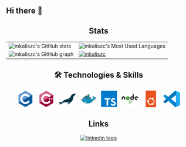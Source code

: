 ## Hi there 👋

<div align="center">
    <h2>Stats</h2>
    <table style="height: 100%; width: 100%;">
        <tr style="height: 50%;">
            <td style="vertical-align: stretch; height: 100%;">
                <img src="https://github-readme-stats.vercel.app/api?username=mkaliszc&hide_border=true&border_radius=15&show_icons=true&theme=tokyonight" alt="mkaliszc's GitHub stats" style="height: 100%; width: 100%; object-fit: cover;">
            </td>
            <td style="vertical-align: stretch; height: 100%;">
                <img width=100% height=195 src="https://github-readme-stats.vercel.app/api/top-langs/?username=mkaliszc&hide=html&hide_border=true&border_radius=8&layout=compact&langs_count=8&theme=tokyonight" alt="mkaliszc's Most Used Languages" style="height: 100%; width: 100%; object-fit: cover;">
            </td>
        </tr>
        <tr style="height: 50%;">
            <td style="vertical-align: stretch; height: 100%;">
                <img width=96% src="https://github-profile-summary-cards.vercel.app/api/cards/profile-details?username=mkaliszc&hide_border=true&border_radius=15&theme=tokyonight" alt="mkaliszc's GitHub graph" style="height: 100%; width: 100%; object-fit: cover;">
            </td>
            <td style="vertical-align: stretch; height: 100%;">
                <a href="https://profile.intra.42.fr/users/mkaliszc">
                    <img src="https://badge.mediaplus.ma/darkblue/mkaliszc?1337Badge=off&UM6P=off" alt="mkaliszc" style="height: 100%; width: 100%; object-fit: cover;">
                </a>
            </td>
        </tr>
    </table>
</div>


<div align="center">
    <h2>🛠 Technologies & Skills</h2>
    <div>
        <img src="./assets/c-original.svg"
            alt="c" width="45" height="45" style="vertical-align:top; margin:4px; border:none;">
        <img src="./assets/cplusplus-original.svg"
            alt="c++" width="45" height="45" style="vertical-align:top; margin:4px; border:none;">
        <img src="./assets/mariadb-original.svg"
            alt="mariadb" width="45" height="45" style="vertical-align:top; margin:4px; border:none;">
        <img src="./assets/docker-original.svg"
            alt="docker" width="45" height="45" style="vertical-align:top; margin:4px; border:none;">
        <img src="./assets/typescript-original.svg"
            alt="typescript" width="45" height="45" style="vertical-align:top; margin:4px; border:none;">
        <img src="./assets/nodejs-original-wordmark.svg"
            alt="nodejs" width="45" height="45" style="vertical-align:top; margin:4px; border:none;">
        <img src="./assets/ubuntu-original.svg"
            alt="ubuntu" width="45" height="45" style="vertical-align:top; margin:4px; border:none;">
        <img src="./assets/vscode-original.svg"
            alt="vscode" width="45" height="45" style="vertical-align:top; margin:4px; border:none;">
    </div>
</div>


<div align="center">
    <h2>Links</h2>
        <table style="height: 100%; width: 100%;">
            <a href="https://www.linkedin.com/in/milan-kaliszczak-972234302/" target="_blank"><img src="https://img.shields.io/static/v1?message=LinkedIn&logo=linkedin&label=&color=0077B5&logoColor=white&labelColor=&style=for-the-badge" height="35"    alt="linkedin logo" /></a>
        </table>
</div>
